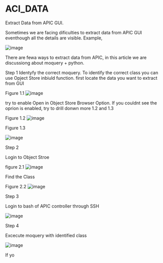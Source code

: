 # ACI_DATA

Extract Data from APIC GUI.

Sometimes we are facing dificulties to extract data from APIC GUI eventhough all the details are visible.
Example, 

![image](https://github.com/kanchanamgamage/ACI_DATA/assets/45864789/727a5a98-ecf0-4386-b875-aabc4e4ccd03)

There are fewa ways to extract data from APIC, in this article we are discussiong about moquery + python.

Step 1
Identyfy the correct moquery.
To identify the correct class you can use Opject Store inbiuld function.
first locate the data you want to extract from GUI

Figure 1.1
![image](https://github.com/kanchanamgamage/ACI_DATA/assets/45864789/859c5432-d4fa-4f43-ac07-51962a97e299)

try to enable Open in Object Store Browser Option.
If you couldnt see the oprion is enabled, try to drill donwn more 1.2 and 1.3

Figure 1.2
![image](https://github.com/kanchanamgamage/ACI_DATA/assets/45864789/f7f14998-23ce-4cfc-8c96-927c8b8e6496)


Figure 1.3

![image](https://github.com/kanchanamgamage/ACI_DATA/assets/45864789/64017dd0-498a-4396-be7a-891ce990043d)


Step 2

Login to Object Stroe

figure 2.1
![image](https://github.com/kanchanamgamage/ACI_DATA/assets/45864789/6065bdd7-9900-4c79-8495-aa0405d0cef1)

Find the Class

Figure 2.2
![image](https://github.com/kanchanamgamage/ACI_DATA/assets/45864789/202532bb-97c9-4f07-8dd3-d19084396f2f)


Step 3

Login to bash of APIC controller through SSH

![image](https://github.com/kanchanamgamage/ACI_DATA/assets/45864789/f1769200-517a-4f82-a28e-2daee54de37b)



Step 4

Excecute moquery with identified class

![image](https://github.com/kanchanamgamage/ACI_DATA/assets/45864789/522d0792-441f-46e6-915e-928b29121414)


If yo




